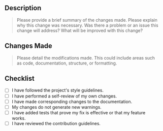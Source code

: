 ## Description

> Please provide a brief summary of the changes made. Please explain why
> this change was necessary. Was there a problem or an issue this change
> will address? What will be improved with this change?

## Changes Made

> Please detail the modifications made. This could include areas such as
> code, documentation, structure, or formatting.

## Checklist

- [ ] I have followed the project's style guidelines.
- [ ] I have performed a self-review of my own changes.
- [ ] I have made corresponding changes to the documentation.
- [ ] My changes do not generate new warnings.
- [ ] I have added tests that prove my fix is effective or that my feature works.
- [ ] I have reviewed the contribution guidelines.